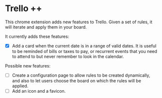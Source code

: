 # Trello ++

This chrome extension adds new features to Trello. Given a set of rules, it will
iterate and apply them in your board.

It currently adds these features:

* [x] Add a card when the current date is in a range of valid dates. It is
useful to be reminded of bills or taxes to pay, or recurrent events that you
need to attend to but never remember to look in the calendar.

Possible new features:

* [ ] Create a configuration page to allow rules to be created dynamically, and
also to let users choose the board on which the rules will be applied.
* [ ] Add an icon and a favicon.
